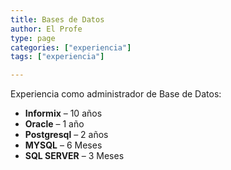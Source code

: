 ```yaml
---
title: Bases de Datos
author: El Profe
type: page
categories: ["experiencia"]
tags: ["experiencia"]

---
```

Experiencia como administrador de Base de Datos:

  * **Informix** &#8211; 10 años
  * **Oracle** &#8211; 1 año
  * **Postgresql** &#8211; 2 años
  * **MYSQL** &#8211; 6 Meses
  * **SQL SERVER** &#8211; 3 Meses